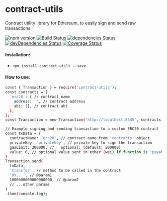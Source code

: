 # contract-utils
Contract utility library for Ethereum, to easily sign and send raw transactions

[![npm version][npm-image]][npm-url] [![Build Status][travis-image]][travis-url] [![dependencies Status][dep-image]][dep-url] [![devDependencies Status][dep-dev-image]][dep-dev-url] [![Coverage Status][coveralls-image]][coveralls-url]

#### Installation:
  - `npm install contract-utils --save`

#### How to use:
```sh
const { Transaction } = require('contract-utils');
const contracts = {
  'erc20': { // contract name
    address: '', // contract address
    abi: [], // contract abi
  },
};
const Transaction = new Transaction('http://localhost:8545', contracts);

// Example signing and sending transaction to a custom ERC20 contract
const txData = {
  contractName: 'erc20', // contract name from 'contracts' object
  privateKey: 'privateKey', // private key to sign the transaction
  gasLimit: 200000, //   optional: (default: 200000)
  value: 0, // optional value sent in ether (wei) if function is 'payable' (default: 0)
}
Transaction.send(
  txData,
  'transfer', // method to be called in the contract
  '0x...', // @param1
  1000000000000000000, // @param2
  // ...other params
)
.then(console.log);
```

[npm-image]: https://badge.fury.io/js/contract-utils.svg
[npm-url]: https://badge.fury.io/js/contract-utils
[travis-image]: https://travis-ci.org/Heisem/contract-utils.svg?branch=master
[travis-url]: https://travis-ci.org/Heisem/contract-utils
[dep-image]: https://david-dm.org/heisem/contract-utils/status.svg
[dep-url]: https://david-dm.org/heisem/contract-utils
[dep-dev-image]: https://david-dm.org/heisem/contract-utils/dev-status.svg
[dep-dev-url]: https://david-dm.org/heisem/contract-utils?type=dev
[coveralls-image]: https://coveralls.io/repos/github/Heisem/contract-utils/badge.svg?branch=master
[coveralls-url]: https://coveralls.io/github/Heisem/contract-utils?branch=master